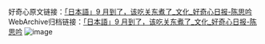 好奇心原文链接：[「日本語」9 月到了，该吃关东煮了_文化_好奇心日报-陈思吟](https://www.qdaily.com/articles/2144.html)
WebArchive归档链接：[「日本語」9 月到了，该吃关东煮了_文化_好奇心日报-陈思吟](http://web.archive.org/web/20190623150836/https://www.qdaily.com/articles/2144.html)
![image](http://ww3.sinaimg.cn/large/007d5XDply1g3vbxp7xx1j30u02skhdt)